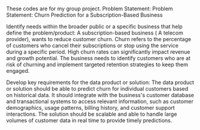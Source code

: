 These codes are for my group project. 
Problem Statement: Problem Statement: Churn Prediction for a Subscription-Based Business

Identify needs within the broader public or a specific business that help define the problem/product:
A subscription-based business ( A telecom provider), wants to reduce customer churn. Churn refers to the percentage of customers who cancel their subscriptions or stop using the service during a specific period. High churn rates can significantly impact revenue and growth potential. The business needs to identify customers who are at risk of churning and implement targeted retention strategies to keep them engaged.

Develop key requirements for the data product or solution:
The data product or solution should be able to predict churn for individual customers based on historical data. It should integrate with the business's customer database and transactional systems to access relevant information, such as customer demographics, usage patterns, billing history, and customer support interactions. The solution should be scalable and able to handle large volumes of customer data in real time to provide timely predictions.
